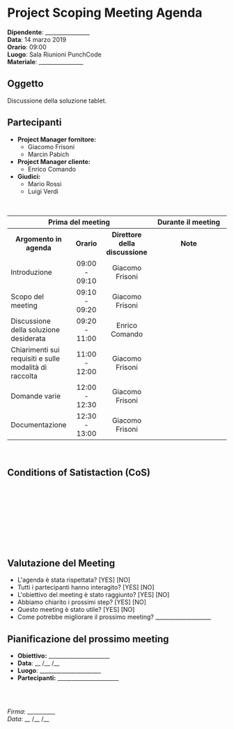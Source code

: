 # Project Scoping Meeting Agenda

**Dipendente**: ________________  
**Data**: 14 marzo 2019  
**Orario**: 09:00  
**Luogo**: Sala Riunioni PunchCode  
**Materiale**: ________________ 

## Oggetto
Discussione della soluzione tablet.

## Partecipanti
- **Project Manager fornitore:**
    - Giacomo Frisoni
    - Marcin Pabich
- **Project Manager cliente:**
    - Enrico Comando
- **Giudici:**
    - Mario Rossi
    - Luigi Verdi

<br/>

<table>
    <tr>
        <th colspan="3">Prima del meeting</th>
        <th colspan="1">Durante il meeting</th>
    </tr>
    <tr>
        <th width="20%">Argomento in agenda</th>
        <th width="15%">Orario</th>
        <th width="20%">Direttore della discussione</th>
        <th width="35%">Note</th>
    </tr>
    <tr>
        <td>Introduzione</td>
        <td align="center">09:00 - 09:10</td>
        <td align="center">Giacomo Frisoni</td>
        <td align="center"></td>
    </tr>
    <tr>
        <td>Scopo del meeting</td>
        <td align="center">09:10 - 09:20</td>
        <td align="center">Giacomo Frisoni</td>
        <td align="center"></td>
    </tr>
    <tr>
        <td>Discussione della soluzione desiderata</td>
        <td align="center">09:20 - 11:00</td>
        <td align="center">Enrico Comando</td>
        <td align="center"></td>
    </tr>
    <tr>
        <td>Chiarimenti sui requisiti e sulle modalità di raccolta</td>
        <td align="center">11:00 - 12:00</td>
        <td align="center">Giacomo Frisoni</td>
        <td align="center"></td>
    </tr>
    <tr>
        <td>Domande varie</td>
        <td align="center">12:00 - 12:30</td>
        <td align="center">Giacomo Frisoni</td>
        <td align="center"></td>
    </tr>
    <tr>
        <td>Documentazione</td>
        <td align="center">12:30 - 13:00</td>
        <td align="center">Giacomo Frisoni</td>
        <td align="center"></td>
    </tr>
</table>

<br/>

## Conditions of Satistaction (CoS)
<br/>
<br/>
<br/>
<br/>
<br/>
<br/>
<br/>
<br/>

## Valutazione del Meeting
 - L'agenda è stata rispettata? [YES] [NO]
 - Tutti i partecipanti hanno interagito? [YES] [NO]
 - L'obiettivo del meeting è stato raggiunto? [YES] [NO]
 - Abbiamo chiarito i prossimi step? [YES] [NO]
 - Questo meeting è stato utile? [YES] [NO]
 - Come potrebbe migliorare il prossimo meeting? ____________________

## Pianificazione del prossimo meeting
 - **Obiettivo:** ______________________
 - **Data**: __ /__ /__
 - **Luogo**: ______________________
 - **Partecipanti:** ______________________

<br/>


## 
*Firma*: __________  
*Data*: __ /__ /__